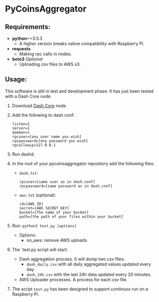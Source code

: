 # PyCoinsAggregator

## Requirements:

* **python**==3.5.3
	* A higher version breaks native compatibility with Raspberry Pi.
* **requests**
	* Making rpc calls in nodes.
* **boto3** *Optional*
	* Uploading csv files to AWS s3.

## Usage:

This software is still in test and development phase. It has just been tested with a Dash Core node.

1. Download [Dash Core](https://www.dash.org/downloads/) node.
2. Add the following to dash.conf:
	```
	listen=1
	server=1
	daemon=1
	rpcuser=[any user name you wish]
	rpcpassword=[any password you wish]
	rpcallowip=127.0.0.1
	```

3. Run dashd.
4. In the root of your pycoinsaggregator repository add the following files:
	* `dash.txt`:
		```
		rpcuser=[same user as in dash.conf]
		rpcpassword=[same password as in dash.conf]
		```
	* `aws.txt` (optional):
		```
		id=[AWS ID]
		secret=[AWS SECRET KEY]
		bucket=[The name of your bucket]
		path=[the path of your files within your bucket]
		```
5. Run:
	`python3 test.py [options]`
	* Options:
		* no_aws: remove AWS uploads.

6. The `test.py script will start:
	* Dash aggregation process. It will dump two csv files:
		* `dash_daily.csv` with all daily aggregated values updated every day.
		* `dash_24h.csv` with the last 24h data updated every 20 minutes.
	* AWS Uploader processes. A process for each csv file.
7. The script `test.py` has been designed to support continuos run on a Raspberry Pi.

